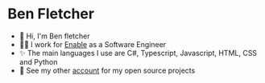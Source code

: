 # Ben Fletcher

- 👋 Hi, I'm Ben fletcher
- 👨‍💻 I work for [Enable](https://enable.com) as a Software Engineer
- ✨ The main languages I use are C#, Typescript, Javascript, HTML, CSS and Python
- 📂 See my other [account](https://github.com/benfl3713) for my open source projects
